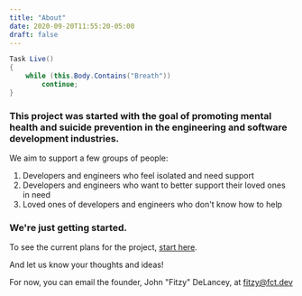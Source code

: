 ```yaml
---
title: "About"
date: 2020-09-20T11:55:20-05:00
draft: false
---
```

```csharp
Task Live()
{
    while (this.Body.Contains("Breath"))
        continue;
}
```
### This project was started with the goal of promoting mental health and suicide prevention in the engineering and software development industries.

We aim to support a few groups of people:

1) Developers and engineers who feel isolated and need support
2) Developers and engineers who want to better support their loved ones in need
3) Loved ones of developers and engineers who don't know how to help
 
### We're just getting started.

To see the current plans for the project, [start here]().

And let us know your thoughts and ideas! 

For now, you can email the founder, John "Fitzy" DeLancey, at [fitzy@fct.dev](mailto:fitzy@fct.dev)

